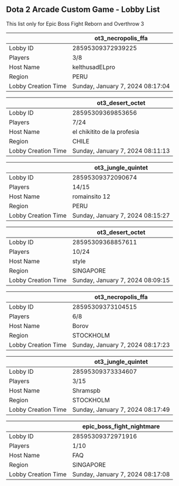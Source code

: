 ## Dota 2 Arcade Custom Game - Lobby List

This list only for Epic Boss Fight Reborn and Overthrow 3

|  | ot3_necropolis_ffa |
| ------ | ------ |
| Lobby ID | 28595309372939225 |
| Players | 3/8 |
| Host Name | kelthusadELpro |
| Region | PERU |
| Lobby Creation Time | Sunday, January 7, 2024 08:17:04 |


|  | ot3_desert_octet |
| ------ | ------ |
| Lobby ID | 28595309369853656 |
| Players | 7/24 |
| Host Name | el chikitito de la profesia |
| Region | CHILE |
| Lobby Creation Time | Sunday, January 7, 2024 08:11:13 |


|  | ot3_jungle_quintet |
| ------ | ------ |
| Lobby ID | 28595309372090674 |
| Players | 14/15 |
| Host Name | romainsito 12 |
| Region | PERU |
| Lobby Creation Time | Sunday, January 7, 2024 08:15:27 |


|  | ot3_desert_octet |
| ------ | ------ |
| Lobby ID | 28595309368857611 |
| Players | 10/24 |
| Host Name | style |
| Region | SINGAPORE |
| Lobby Creation Time | Sunday, January 7, 2024 08:09:15 |


|  | ot3_necropolis_ffa |
| ------ | ------ |
| Lobby ID | 28595309373104515 |
| Players | 6/8 |
| Host Name | Borov |
| Region | STOCKHOLM |
| Lobby Creation Time | Sunday, January 7, 2024 08:17:23 |


|  | ot3_jungle_quintet |
| ------ | ------ |
| Lobby ID | 28595309373334607 |
| Players | 3/15 |
| Host Name | Shramspb |
| Region | STOCKHOLM |
| Lobby Creation Time | Sunday, January 7, 2024 08:17:49 |


|  | epic_boss_fight_nightmare |
| ------ | ------ |
| Lobby ID | 28595309372971916 |
| Players | 1/10 |
| Host Name | FAQ |
| Region | SINGAPORE |
| Lobby Creation Time | Sunday, January 7, 2024 08:17:08 |


